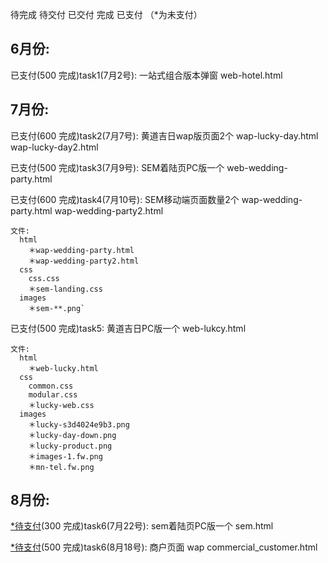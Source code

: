 待完成 待交付 已交付 完成 已支付 （*为未支付）
## 6月份:

已支付(500 完成)task1(7月2号): 一站式组合版本弹窗  web-hotel.html

## 7月份:

已支付(600 完成)task2(7月7号): 黄道吉日wap版页面2个  wap-lucky-day.html wap-lucky-day2.html

已支付(500 完成)task3(7月9号): SEM着陆页PC版一个 web-wedding-party.html

已支付(600 完成)task4(7月10号): SEM移动端页面数量2个 wap-wedding-party.html wap-wedding-party2.html

    文件:
      html
        ＊wap-wedding-party.html
        ＊wap-wedding-party2.html
      css
        css.css
        ＊sem-landing.css
      images
        ＊sem-**.png`

已支付(500 完成)task5: 黄道吉日PC版一个 web-lukcy.html

    文件:
      html
        ＊web-lucky.html
      css
        common.css
        modular.css
        ＊lucky-web.css
      images
        ＊lucky-s3d4024e9b3.png
        ＊lucky-day-down.png
        ＊lucky-product.png
        ＊images-1.fw.png
        ＊mn-tel.fw.png

## 8月份:

[*待支付](#)(300 完成)task6(7月22号): sem着陆页PC版一个 sem.html

[*待支付](#)(500 完成)task6(8月18号): 商户页面 wap commercial_customer.html

